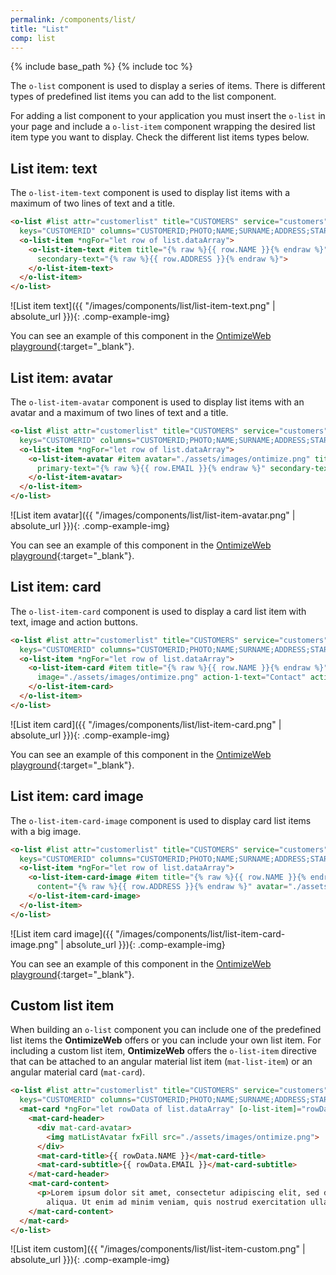 ```yaml
---
permalink: /components/list/
title: "List"
comp: list
---
```


{% include base_path %}
{% include toc %}

The `o-list` component is used to display a series of items. There is different types of predefined list items you can add to the list component.

For adding a list component to your application you must insert the `o-list` in your page and include a `o-list-item` component wrapping the desired list item type you want to display. Check the different list items types below.

## List item: text

The `o-list-item-text` component is used to display list items with a maximum of two lines of text and a title.

```html
<o-list #list attr="customerlist" title="CUSTOMERS" service="customers" entity="customer"
  keys="CUSTOMERID" columns="CUSTOMERID;PHOTO;NAME;SURNAME;ADDRESS;STARTDATE;EMAIL">
  <o-list-item *ngFor="let row of list.dataArray">
    <o-list-item-text #item title="{% raw %}{{ row.NAME }}{% endraw %}" primary-text="{% raw %}{{ row.EMAIL }}{% endraw %}"
      secondary-text="{% raw %}{{ row.ADDRESS }}{% endraw %}">
    </o-list-item-text>
  </o-list-item>
</o-list>
```

![List item text]({{ "/images/components/list/list-item-text.png" | absolute_url }}){: .comp-example-img}

You can see an example of this component in the [OntimizeWeb playground](https://try.imatia.com/ontimizeweb/playground/main/lists/list-item-text){:target="_blank"}.

## List item: avatar

The `o-list-item-avatar` component is used to display list items with an avatar and a maximum of two lines of text and a title.

```html
<o-list #list attr="customerlist" title="CUSTOMERS" service="customers" entity="customer"
  keys="CUSTOMERID" columns="CUSTOMERID;PHOTO;NAME;SURNAME;ADDRESS;STARTDATE;EMAIL">
  <o-list-item *ngFor="let row of list.dataArray">
    <o-list-item-avatar #item avatar="./assets/images/ontimize.png" title="{% raw %}{{ row.NAME }}{% endraw %}"
      primary-text="{% raw %}{{ row.EMAIL }}{% endraw %}" secondary-text="{% raw %}{{ row.ADDRESS }}{% endraw %}">
    </o-list-item-avatar>
  </o-list-item>
</o-list>
```

![List item avatar]({{ "/images/components/list/list-item-avatar.png" | absolute_url }}){: .comp-example-img}

You can see an example of this component in the [OntimizeWeb playground](https://try.imatia.com/ontimizeweb/playground/main/lists/list-item-avatar){:target="_blank"}.

## List item: card

The `o-list-item-card` component is used to display a card list item with text, image and action buttons.

```html
<o-list #list attr="customerlist" title="CUSTOMERS" service="customers" entity="customer"
  keys="CUSTOMERID" columns="CUSTOMERID;PHOTO;NAME;SURNAME;ADDRESS;STARTDATE;EMAIL">
  <o-list-item *ngFor="let row of list.dataArray">
    <o-list-item-card #item title="{% raw %}{{ row.NAME }}{% endraw %}" subtitle="{% raw %}{{ row.EMAIL }}{% endraw %}"
      image="./assets/images/ontimize.png" action-1-text="Contact" action-2-text="Share">
    </o-list-item-card>
  </o-list-item>
</o-list>
```

![List item card]({{ "/images/components/list/list-item-card.png" | absolute_url }}){: .comp-example-img}

You can see an example of this component in the [OntimizeWeb playground](https://try.imatia.com/ontimizeweb/playground/main/lists/list-item-card){:target="_blank"}.

## List item: card image

The `o-list-item-card-image` component is used to display card list items with a big image.

```html
<o-list #list attr="customerlist" title="CUSTOMERS" service="customers" entity="customer"
  keys="CUSTOMERID" columns="CUSTOMERID;PHOTO;NAME;SURNAME;ADDRESS;STARTDATE;EMAIL">
  <o-list-item *ngFor="let row of list.dataArray">
    <o-list-item-card-image #item title="{% raw %}{{ row.NAME }}{% endraw %}" subtitle="{% raw %}{{ row.EMAIL }}{% endraw %}"
      content="{% raw %}{{ row.ADDRESS }}{% endraw %}" avatar="./assets/images/ontimize.png" image="./assets/images/ontimize.png" action-1-text="Contact" action-2-text="Share" collapsible="yes" collapsed="no">
    </o-list-item-card-image>
  </o-list-item>
</o-list>
```

![List item card image]({{ "/images/components/list/list-item-card-image.png" | absolute_url }}){: .comp-example-img}

You can see an example of this component in the [OntimizeWeb playground](https://try.imatia.com/ontimizeweb/playground/main/lists/list-item-card-image){:target="_blank"}.

## Custom list item

When building an `o-list` component you can include one of the predefined list items the **OntimizeWeb** offers or you can include your own list item. For including a custom list item, **OntimizeWeb** offers the `o-list-item` directive that can be attached to an angular material list item (`mat-list-item`) or an angular material card (`mat-card`).

```html
<o-list #list attr="customerlist" title="CUSTOMERS" service="customers" entity="customer"
  keys="CUSTOMERID" columns="CUSTOMERID;PHOTO;NAME;SURNAME;ADDRESS;STARTDATE;EMAIL">
  <mat-card *ngFor="let rowData of list.dataArray" [o-list-item]="rowData">
    <mat-card-header>
      <div mat-card-avatar>
        <img matListAvatar fxFill src="./assets/images/ontimize.png">
      </div>
      <mat-card-title>{{ rowData.NAME }}</mat-card-title>
      <mat-card-subtitle>{{ rowData.EMAIL }}</mat-card-subtitle>
    </mat-card-header>
    <mat-card-content>
      <p>Lorem ipsum dolor sit amet, consectetur adipiscing elit, sed do eiusmod tempor incididunt ut labore et dolore magna
        aliqua. Ut enim ad minim veniam, quis nostrud exercitation ullamco laboris nisi ut aliquip ex ea commodo consequat.</p>
    </mat-card-content>
  </mat-card>
</o-list>
```

![List item custom]({{ "/images/components/list/list-item-custom.png" | absolute_url }}){: .comp-example-img}
